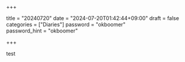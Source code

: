 +++

title = "20240720"
date = "2024-07-20T01:42:44+09:00"
draft = false
categories = ["Diaries"]
password = "okboomer"  
password_hint = "okboomer"

+++

test
